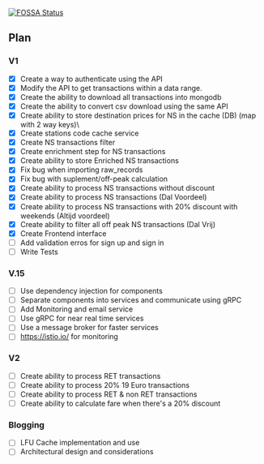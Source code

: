 [![FOSSA Status](https://app.fossa.com/api/projects/git%2Bgithub.com%2FAchoArnold%2Fov-chipkaart-dashboard.svg?type=shield)](https://app.fossa.com/projects/git%2Bgithub.com%2FAchoArnold%2Fov-chipkaart-dashboard?ref=badge_shield)

## Plan


### V1

- [X] Create a way to authenticate using the API
- [X] Modify the API to get transactions within a data range.
- [X] Create the ability to download all transactions into mongodb
- [X] Create the ability to convert csv download using the same API
- [X] Create ability to store destination prices for NS in the cache (DB) (map with 2 way keys)\
- [X] Create stations code cache service
- [X] Create NS transactions filter
- [X] Create enrichment step for NS transactions
- [X] Create ability to store Enriched NS transactions
- [X] Fix bug when importing raw_records
- [X] Fix bug with suplement/off-peak calculation
- [X] Create ability to process NS transactions without discount
- [X] Create ability to process NS transactions (Dal Voordeel)
- [X] Create ability to process NS transactions with 20% discount with weekends (Altijd voordeel)
- [X] Create ability to filter all off peak NS transactions (Dal Vrij)
- [X] Create Frontend interface
- [ ] Add validation erros for sign up and sign in
- [ ] Write Tests

### V.15
- [ ] Use dependency injection for components
- [ ] Separate components into services and communicate using gRPC
- [ ] Add Monitoring and email service
- [ ] Use gRPC for near real time services
- [ ] Use a message broker for faster services
- [ ] https://istio.io/ for monitoring

### V2

- [ ] Create ability to process RET transactions
- [ ] Create ability to process 20% 19 Euro transactions
- [ ] Create ability to process RET & non RET transactions
- [ ] Create ability to calculate fare when there's a 20% discount 

### Blogging

- [ ] LFU Cache implementation and use
- [ ] Architectural design and considerations